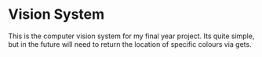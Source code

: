 # Vision System

This is the computer vision system for my final year project. Its quite simple, but in the future will need to return the location of specific colours via gets.